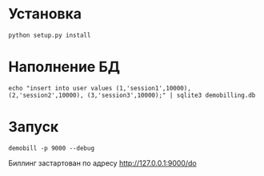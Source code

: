 Установка
=========

```
python setup.py install
```


Наполнение БД
=============

```
echo "insert into user values (1,'session1',10000), (2,'session2',10000), (3,'session3',10000);" | sqlite3 demobilling.db
```

Запуск
======

```
demobill -p 9000 --debug
```

Биллинг застартован по адресу http://127.0.0.1:9000/do